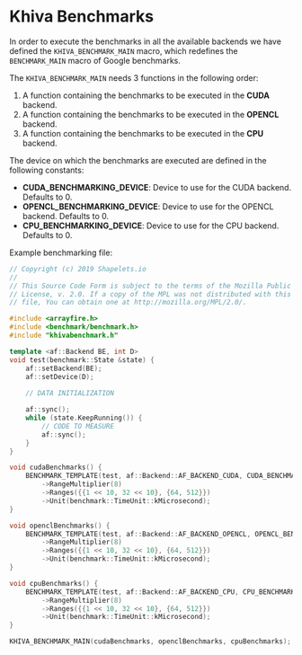 # Khiva Benchmarks

In order to execute the benchmarks in all the available backends we have defined the `KHIVA_BENCHMARK_MAIN` macro, which redefines the `BENCHMARK_MAIN` macro of Google benchmarks.

The `KHIVA_BENCHMARK_MAIN` needs 3 functions in the following order:
1. A function containing the benchmarks to be executed in the **CUDA** backend.
2. A function containing the benchmarks to be executed in the **OPENCL** backend.
3. A function containing the benchmarks to be executed in the **CPU** backend.

The device on which the benchmarks are executed are defined in the following constants:
* **CUDA_BENCHMARKING_DEVICE**: Device to use for the CUDA backend. Defaults to 0.
* **OPENCL_BENCHMARKING_DEVICE**: Device to use for the OPENCL backend. Defaults to 0.
* **CPU_BENCHMARKING_DEVICE**: Device to use for the CPU backend. Defaults to 0.

Example benchmarking file:
```C++
// Copyright (c) 2019 Shapelets.io
//
// This Source Code Form is subject to the terms of the Mozilla Public
// License, v. 2.0. If a copy of the MPL was not distributed with this
// file, You can obtain one at http://mozilla.org/MPL/2.0/.

#include <arrayfire.h>
#include <benchmark/benchmark.h>
#include "khivabenchmark.h"

template <af::Backend BE, int D>
void test(benchmark::State &state) {
    af::setBackend(BE);
    af::setDevice(D);
    
    // DATA INITIALIZATION

    af::sync();
    while (state.KeepRunning()) {
        // CODE TO MEASURE
        af::sync();
    }
}

void cudaBenchmarks() {
    BENCHMARK_TEMPLATE(test, af::Backend::AF_BACKEND_CUDA, CUDA_BENCHMARKING_DEVICE)
        ->RangeMultiplier(8)
        ->Ranges({{1 << 10, 32 << 10}, {64, 512}})
        ->Unit(benchmark::TimeUnit::kMicrosecond);
}

void openclBenchmarks() {
    BENCHMARK_TEMPLATE(test, af::Backend::AF_BACKEND_OPENCL, OPENCL_BENCHMARKING_DEVICE)
        ->RangeMultiplier(8)
        ->Ranges({{1 << 10, 32 << 10}, {64, 512}})
        ->Unit(benchmark::TimeUnit::kMicrosecond);
}

void cpuBenchmarks() {
    BENCHMARK_TEMPLATE(test, af::Backend::AF_BACKEND_CPU, CPU_BENCHMARKING_DEVICE)
        ->RangeMultiplier(8)
        ->Ranges({{1 << 10, 32 << 10}, {64, 512}})
        ->Unit(benchmark::TimeUnit::kMicrosecond);
}

KHIVA_BENCHMARK_MAIN(cudaBenchmarks, openclBenchmarks, cpuBenchmarks);
```
